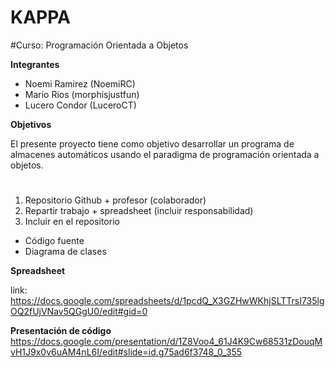 # KAPPA
#Curso: Programación Orientada a Objetos

**Integrantes**

- Noemi Ramirez (NoemiRC)
- Mario Rios (morphisjustfun)
- Lucero Condor (LuceroCT)

**Objetivos**

El presente proyecto tiene como objetivo desarrollar un programa de almacenes automáticos usando el paradigma de programación orientada a objetos.

#
1. Repositorio Github + profesor (colaborador)
2. Repartir trabajo + spreadsheet (incluir responsabilidad)
3. Incluir en el repositorio 
  - Código fuente
  - Diagrama de clases

**Spreadsheet**

link: https://docs.google.com/spreadsheets/d/1pcdQ_X3GZHwWKhjSLTTrsI735lgOQ2fUjVNav5QGgU0/edit#gid=0 

**Presentación de código**
https://docs.google.com/presentation/d/1Z8Voo4_61J4K9Cw68531zDouqMvH1J9x0v6uAM4nL6I/edit#slide=id.g75ad6f3748_0_355
